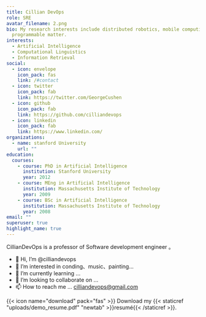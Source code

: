 ```yaml
---
title: Cillian DevOps
role: SRE
avatar_filename: 2.png
bio: My research interests include distributed robotics, mobile computing and
  programmable matter.
interests:
  - Artificial Intelligence
  - Computational Linguistics
  - Information Retrieval
social:
  - icon: envelope
    icon_pack: fas
    link: /#contact
  - icon: twitter
    icon_pack: fab
    link: https://twitter.com/GeorgeCushen
  - icon: github
    icon_pack: fab
    link: https://github.com/cilliandevops
  - icon: linkedin
    icon_pack: fab
    link: https://www.linkedin.com/
organizations:
  - name: stanford University
    url: ""
education:
  courses:
    - course: PhD in Artificial Intelligence
      institution: Stanford University
      year: 2012
    - course: MEng in Artificial Intelligence
      institution: Massachusetts Institute of Technology
      year: 2009
    - course: BSc in Artificial Intelligence
      institution: Massachusetts Institute of Technology
      year: 2008
email: ""
superuser: true
highlight_name: true
---
```

CillianDevOps is a professor of Software development engineer 。

<!--StartFragment-->

* 👋 Hi, I’m @cilliandevops
* 👀 I’m interested in conding、music、painting...
* 🌱 I’m currently learning ...
* 💞️ I’m looking to collaborate on ...
* 📫 How to reach me ... [cilliandevops@gmail.com](mailto:cilliandevops@gmail.com)

<!--EndFragment-->

{{< icon name="download" pack="fas" >}} Download my {{< staticref "uploads/demo_resume.pdf" "newtab" >}}resumé{{< /staticref >}}.